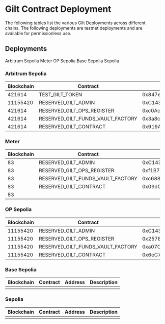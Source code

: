 # Gilt Contract Deployment 
The following tables list the various Gilt Deployments across different chains. The following deployments are testnet deployments and are available for permissionless use. 

## Deployments

Arbitrum Sepolia
Meter 
OP Sepolia 
Base Sepolia 
Sepolia 

### Arbitrum Sepolia
| Blockchain | Contract                        | Address                                  |Description |
|------------|---------------------------------|------------------------------------------|------------|
|421614      |TEST_GILT_TOKEN                  |0x847ed1C4d0141cEb2B559244EfADc7C885F44752| |
|11155420    |RESERVED_GILT_ADMIN              |0xC1436aD1dAc368a81AF38E25Faf4cCe8872B2746| |
|421614      |RESERVED_GILT_OPS_REGISTER       |0xc0Ac69b911Cdf2c237E41EDc9dDfa961a2073B4b| |
|421614      |RESERVED_GILT_FUNDS_VAULT_FACTORY|0x3a8c9538E4d182938Dd61b30c4fA1BC4A7254160| |
|421614      |RESERVED_GILT_CONTRACT           |0x919A3b95Bd16d6AA0e89621c4491a463a8B6f3fc| |


### Meter
| Blockchain | Contract                        | Address                                  |Description |
|------------|---------------------------------|------------------------------------------|------------|
|83          |RESERVED_GILT_ADMIN              |0xC1436aD1dAc368a81AF38E25Faf4cCe8872B2746| |
|83          |RESERVED_GILT_OPS_REGISTER       |0xf1B7282d8E41bC77DA36bD3421C17c5776718AdA| |
|83          |RESERVED_GILT_FUNDS_VAULT_FACTORY|0xc6889C0a791D5971984c29AFaE8e2A242769d1F8| |
|83          |RESERVED_GILT_CONTRACT           |0x09d0aBa0039a1F42a3B1a04d13C85fA252d0cEe8| |
|83          |                                 |                                          | |


### OP Sepolia
| Blockchain | Contract                        | Address                                  |Description |
|------------|---------------------------------|------------------------------------------|------------|
|11155420    |RESERVED_GILT_ADMIN              |0xC1436aD1dAc368a81AF38E25Faf4cCe8872B2746| |
|11155420    |RESERVED_GILT_OPS_REGISTER       |0x2578A2FF9BA8Ec2242f658AAE1bF8aD7B8b1956D| |
|11155420    |RESERVED_GILT_FUNDS_VAULT_FACTORY|0xa07CB323a8063d477c887613aBB50F2174296500| |
|11155420    |RESERVED_GILT_CONTRACT           |0x6eC701943326c42cB49F9a9aa324E4337FbA60c2| |


### Base Sepolia
| Blockchain | Contract | Address |Description |
|--------------|------------|-------| --------|
|||||

### Sepolia
| Blockchain | Contract | Address |Description |
|--------------|------------|-------| --------|
|||||